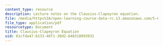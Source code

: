 ```yaml
---
content_type: resource
description: Lecture notes on the Clausius-Clapeyron equation.
file: /media/https%3A/open-learning-course-data-rc.s3.amazonaws.com/5-60-thermodynamics-kinetics-spring-2008/61cfda47b13346f130d2648318993931_lec_19.pdf
file_type: application/pdf
resourcetype: Document
title: Clausius-Clapeyron Equation
uid: 61cfda47-b133-46f1-30d2-648318993931
---
```


